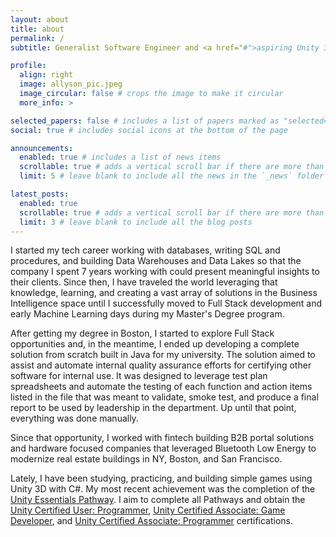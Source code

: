 ```yaml
---
layout: about
title: about
permalink: /
subtitle: Generalist Software Engineer and <a href="#">aspiring Unity 3D programmer.</a>

profile:
  align: right
  image: allyson_pic.jpeg
  image_circular: false # crops the image to make it circular
  more_info: >

selected_papers: false # includes a list of papers marked as "selected={true}"
social: true # includes social icons at the bottom of the page

announcements:
  enabled: true # includes a list of news items
  scrollable: true # adds a vertical scroll bar if there are more than 3 news items
  limit: 5 # leave blank to include all the news in the `_news` folder

latest_posts:
  enabled: true
  scrollable: true # adds a vertical scroll bar if there are more than 3 new posts items
  limit: 3 # leave blank to include all the blog posts
---
```


I started my tech career working with databases, writing SQL and procedures, and building Data Warehouses and Data Lakes so that the company I spent 7 years working with could present meaningful insights to their clients. Since then, I have traveled the world leveraging that knowledge, learning, and creating a vast array of solutions in the Business Intelligence space until I successfully moved to Full Stack development and early Machine Learning days during my Master's Degree program.

After getting my degree in Boston, I started to explore Full Stack opportunities and, in the meantime, I ended up developing a complete solution from scratch built in Java for my university. The solution aimed to assist and automate internal quality assurance efforts for certifying other software for internal use. It was designed to leverage test plan spreadsheets and automate the testing of each function and action items listed in the file that was meant to validate, smoke test, and produce a final report to be used by leadership in the department. Up until that point, everything was done manually.

Since that opportunity, I worked with fintech building B2B portal solutions and hardware focused companies that leveraged Bluetooth Low Energy to modernize real estate buildings in NY, Boston, and San Francisco.

Lately, I have been studying, practicing, and building simple games using Unity 3D with C#. My most recent achievement was the completion of the <a href="https://learn.unity.com/pathway/unity-essentials">Unity Essentials Pathway</a>. I aim to complete all Pathways and obtain the <a href="https://unity.com/products/unity-certifications/user-programmer">Unity Certified User: Programmer</a>, <a href="https://unity.com/products/unity-certifications/associate-game-developer">Unity Certified Associate: Game Developer</a>, and <a href="https://unity.com/products/unity-certifications/associate-programmer">Unity Certified Associate: Programmer</a> certifications.


<!-- Write your biography here 1 - 2 3 . Tell the world about yourself. Link to your favorite [subreddit](http://reddit.com). You can put a picture in, too. The code is already in, just name your picture `prof_pic.jpg` and put it in the `img/` folder.

Put your address / P.O. box / other info right below your picture. You can also disable any of these elements by editing `profile` property of the YAML header of your `_pages/about.md`. Edit `_bibliography/papers.bib` and Jekyll will render your [publications page](/al-folio/publications/) automatically.

Link to your social media connections, too. This theme is set up to use [Font Awesome icons](https://fontawesome.com/) and [Academicons](https://jpswalsh.github.io/academicons/), like the ones below. Add your Facebook, Twitter, LinkedIn, Google Scholar, or just disable all of them. -->
